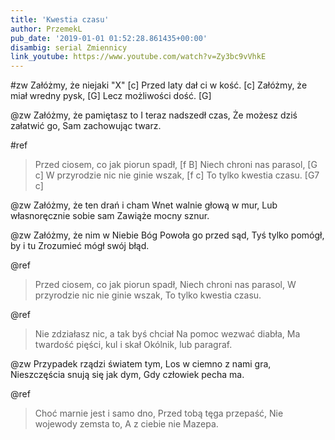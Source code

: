 ```yaml
---
title: 'Kwestia czasu'
author: PrzemekL
pub_date: '2019-01-01 01:52:28.861435+00:00'
disambig: serial Zmiennicy
link_youtube: https://www.youtube.com/watch?v=Zy3bc9vVhkE
---
```


#zw
Załóżmy, że niejaki "X" [c]
Przed laty dał ci w kość. [c]
Załóżmy, że miał wredny pysk, [G]
Lecz możliwości dość. [G]

@zw
Załóżmy, że pamiętasz to
I teraz nadszedł czas, 
Że możesz dziś załatwić go,
Sam zachowując twarz. 

#ref
>Przed ciosem, co jak piorun spadł, [f B]
>Niech chroni nas parasol, [G c]
>W przyrodzie nic nie ginie wszak, [f c]
>To tylko kwestia czasu. [G7 c]

@zw
Załóżmy, że ten drań i cham
Wnet walnie głową w mur,
Lub własnoręcznie sobie sam
Zawiąże mocny sznur.

@zw
Załóżmy, że nim w Niebie Bóg
Powoła go przed sąd,
Tyś tylko pomógł, by i tu
Zrozumieć mógł swój błąd.

@ref
>Przed ciosem, co jak piorun spadł,
>Niech chroni nas parasol,
>W przyrodzie nic nie ginie wszak,
>To tylko kwestia czasu.

@ref
>Nie zdziałasz nic, a tak byś chciał
>Na pomoc wezwać diabła,
>Ma twardość pięści, kul i skał
>Okólnik, lub paragraf.

@zw
Przypadek rządzi światem tym,
Los w ciemno z nami gra,
Nieszczęścia snują się jak dym,
Gdy człowiek pecha ma.

@ref
>Choć marnie jest i samo dno,
>Przed tobą tęga przepaść,
>Nie wojewody zemsta to,
>A z ciebie nie Mazepa.